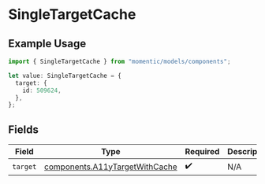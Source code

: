 # SingleTargetCache

## Example Usage

```typescript
import { SingleTargetCache } from "momentic/models/components";

let value: SingleTargetCache = {
  target: {
    id: 509624,
  },
};
```

## Fields

| Field                                                                            | Type                                                                             | Required                                                                         | Description                                                                      |
| -------------------------------------------------------------------------------- | -------------------------------------------------------------------------------- | -------------------------------------------------------------------------------- | -------------------------------------------------------------------------------- |
| `target`                                                                         | [components.A11yTargetWithCache](../../models/components/a11ytargetwithcache.md) | :heavy_check_mark:                                                               | N/A                                                                              |